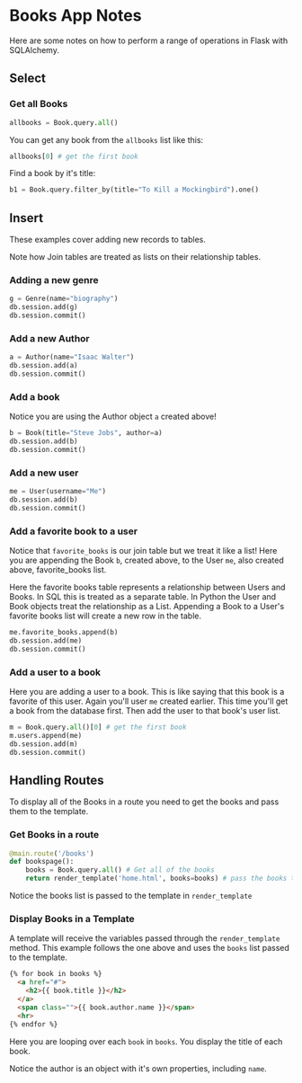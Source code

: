 # Books App Notes

Here are some notes on how to perform a range of operations in Flask with SQLAlchemy. 

## Select 

### Get all Books 

```python
allbooks = Book.query.all()
```

You can get any book from the `allbooks` list like this: 

```python
allbooks[0] # get the first book
```

Find a book by it's title: 

```python
b1 = Book.query.filter_by(title="To Kill a Mockingbird").one()
```

## Insert 

These examples cover adding new records to tables. 

Note how Join tables are treated as lists on their relationship tables.

### Adding a new genre

```python
g = Genre(name="biography")
db.session.add(g)
db.session.commit()
```


### Add a new Author

```python
a = Author(name="Isaac Walter")
db.session.add(a)
db.session.commit()
```

### Add a book

Notice you are using the Author object `a` created above!

```python
b = Book(title="Steve Jobs", author=a)
db.session.add(b)
db.session.commit()
```

### Add a new user 

```python
me = User(username="Me")
db.session.add(b)
db.session.commit()
```

### Add a favorite book to a user

Notice that `favorite_books` is our join table but we treat it like a list! 
Here you are appending the Book `b`, created above, to the User `me`, also created above, favorite_books list. 

Here the favorite books table represents a relationship between Users and Books. In SQL this is treated as a separate table. 
In Python the User and Book objects treat the relationship as a List. Appending a Book to a User's favorite books list will 
create a new row in the table. 

```python
me.favorite_books.append(b)
db.session.add(me)
db.session.commit()
```

### Add a user to a book

Here you are adding a user to a book. This is like saying that this book is a favorite of this user. 
Again you'll user `me` created earlier. This time you'll get a book from the database first. 
Then add the user to that book's user list. 

```python
m = Book.query.all()[0] # get the first book
m.users.append(me)
db.session.add(m)
db.session.commit()
```

## Handling Routes

To display all of the Books in a route you need to get the books and pass them to the template. 

### Get Books in a route 

```python
@main.route('/books')
def bookspage():
    books = Book.query.all() # Get all of the books 
    return render_template('home.html', books=books) # pass the books to the template
```

Notice the books list is passed to the template in `render_template`

### Display Books in a Template

A template will receive the variables passed through the `render_template` method. 
This example follows the one above and uses the `books` list passed to the template. 

```html
{% for book in books %}
  <a href="#">
    <h2>{{ book.title }}</h2>
  </a>
  <span class="">{{ book.author.name }}</span>
  <hr>
{% endfor %}
```

Here you are looping over each `book` in `books`. You display the title of each book. 

Notice the author is an object with it's own properties, including `name`.

